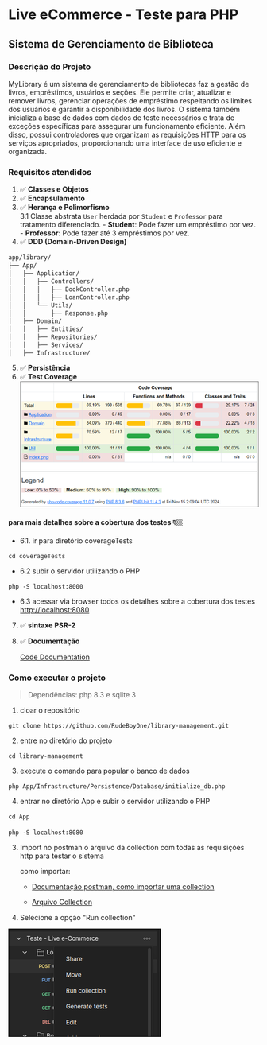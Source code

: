 # Live eCommerce - Teste para PHP

## Sistema de Gerenciamento de Biblioteca

### Descrição do Projeto
MyLibrary é um sistema de gerenciamento de bibliotecas faz a gestão de livros, empréstimos, usuários e seções. Ele permite criar, atualizar e remover livros, gerenciar operações de empréstimo respeitando os limites dos usuários e garantir a disponibilidade dos livros. O sistema também inicializa a base de dados com dados de teste necessários e trata de exceções específicas para assegurar um funcionamento eficiente. Além disso, possui controladores que organizam as requisições HTTP para os serviços apropriados, proporcionando uma interface de uso eficiente e organizada.

### Requisitos atendidos

1. ✅ **Classes e Objetos**
2. ✅ **Encapsulamento**
3. ✅ **Herança e Polimorfismo**  
  3.1 Classe abstrata `User` herdada por `Student` e `Professor` para tratamento diferenciado. - **Student**: Pode fazer um empréstimo por vez. - **Professor**: Pode fazer até 3 empréstimos por vez.
4. ✅ **DDD (Domain-Driven Design)**  
```
app/library/
├── App/
│   ├── Application/
│   │   ├── Controllers/
│   │   │   ├── BookController.php
│   │   │   ├── LoanController.php
│   │   └── Utils/
│   │       ├── Response.php
│   ├── Domain/
│   │   ├── Entities/
│   │   ├── Repositories/
│   │   ├── Services/
│   ├── Infrastructure/

```

5. ✅ **Persistência**
6. ✅ **Test Coverage**  
![Tests Coverage](documentation/testsCoverage.png)

#### para mais detalhes sobre a cobertura dos testes  👇🏼
  - 6.1. ir para diretório coverageTests
  ``` shell
  cd coverageTests
  ```
  - 6.2 subir o servidor utilizando o PHP
  ```shell
  php -S localhost:8000
  ```
  - 6.3 acessar via browser todos os detalhes sobre a cobertura dos testes  
    [http://localhost:8080](http://localhost:8080)

7. ✅ **sintaxe PSR-2**
8. ✅ **Documentação**

    [Code Documentation](https://rudeboyone.github.io/library-management/)

### Como executar o projeto

> Dependências: php 8.3 e sqlite 3

1. cloar o repositório
 ```
git clone https://github.com/RudeBoyOne/library-management.git
```

2. entre no diretório do projeto
```shell
cd library-management
```

3. execute o comando para popular o banco de dados
```shell
php App/Infrastructure/Persistence/Database/initialize_db.php
```

4. entrar no diretório App e subir o servidor utilizando o PHP
```shell
cd App

php -S localhost:8080
```

3. Import no postman o arquivo da collection com todas as requisições http para testar o sistema

    como importar:

      - [Documentação postman, como importar uma collection](https://learning.postman.com/docs/getting-started/importing-and-exporting/importing-data/)

      - [Arquivo Collection](<documentation/Teste - Live e-Commerce.postman_collection.json>)

4. Selecione a opção "Run collection"

![Image example Run Collection Postman](documentation/runCollection.png)